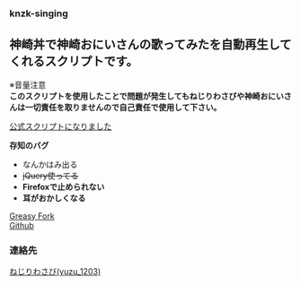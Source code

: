 ### knzk-singing   
## 神崎丼で神崎おにいさんの歌ってみたを自動再生してくれるスクリプトです。  


※音量注意  
**このスクリプトを使用したことで問題が発生してもねじりわさびや神崎おにいさんは一切責任を取りませんので自己責任で使用して下さい。**

[公式スクリプトになりました](https://knzkoniisan.m.to/@knzk/5903)

**存知のバグ**  
* なんかはみ出る  
* ~~jQuery使ってる~~  
* **Firefoxで止められない**  
* **耳がおかしくなる**

[Greasy Fork](https://greasyfork.org/ja/scripts/32612-knzk-singing)   
[Github](https://github.com/yuzulabo/knzk-singing)

### 連絡先
[ねじりわさび(yuzu_1203)](https://knzkoniisan.m.to/@y)
